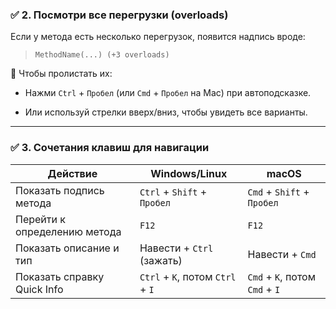 ### ✅ 2. **Посмотри все перегрузки (overloads)**

Если у метода есть несколько перегрузок, появится надпись вроде:

> `MethodName(...) (+3 overloads)`

📌 Чтобы пролистать их:

- Нажми `Ctrl` + `Пробел` (или `Cmd` + `Пробел` на Mac) при автоподсказке.
    
- Или используй стрелки вверх/вниз, чтобы увидеть все варианты.
    

---

### ✅ 3. **Сочетания клавиш для навигации**

|Действие|Windows/Linux|macOS|
|---|---|---|
|Показать подпись метода|`Ctrl` + `Shift` + `Пробел`|`Cmd` + `Shift` + `Пробел`|
|Перейти к определению метода|`F12`|`F12`|
|Показать описание и тип|Навести + `Ctrl` (зажать)|Навести + `Cmd`|
|Показать справку Quick Info|`Ctrl` + `K`, потом `Ctrl` + `I`|`Cmd` + `K`, потом `Cmd` + `I`|
